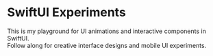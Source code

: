 # SwiftUI Experiments
This is my playground for UI animations and interactive components in SwiftUI.  
Follow along for creative interface designs and mobile UI experiments.
